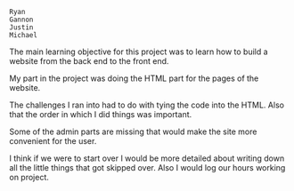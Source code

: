 
    Ryan
    Gannon
    Justin
    Michael

The main learning objective for this project was to learn how to build a website from the back end  to the front end.

My part in the project was doing the HTML part for the pages of the website.

The challenges I ran into had to do with tying the code into the HTML. Also that the order in which I did things was important.

Some of the admin parts are missing that would make the site more convenient for the user.

I think if we were to start over I would be more detailed about writing down all the little things that got skipped over. Also I would log our hours working on project.
